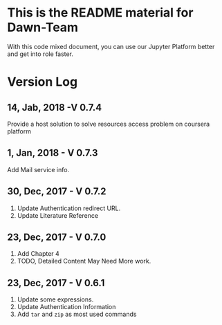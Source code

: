 # This is the README material for Dawn-Team  
With this code mixed document, you can use our Jupyter Platform better and get into role faster.  


# Version Log
## 14, Jab, 2018 -V 0.7.4
Provide a host solution to solve resources access problem on coursera platform

## 1, Jan, 2018 - V 0.7.3
Add Mail service info.

## 30, Dec, 2017 - V 0.7.2
1. Update Authentication redirect URL.
2. Update Literature Reference

## 23, Dec, 2017 - V 0.7.0
1. Add Chapter 4
2. TODO, Detailed Content May Need More work.

## 23, Dec, 2017 - V 0.6.1
1. Update some expressions.  
2. Update Authentication Information
3. Add `tar` and `zip` as most used commands
